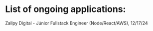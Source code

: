 # List of ongoing applications:

Zallpy Digital - Júnior Fullstack Engineer (Node/React/AWS), 12/17/24
